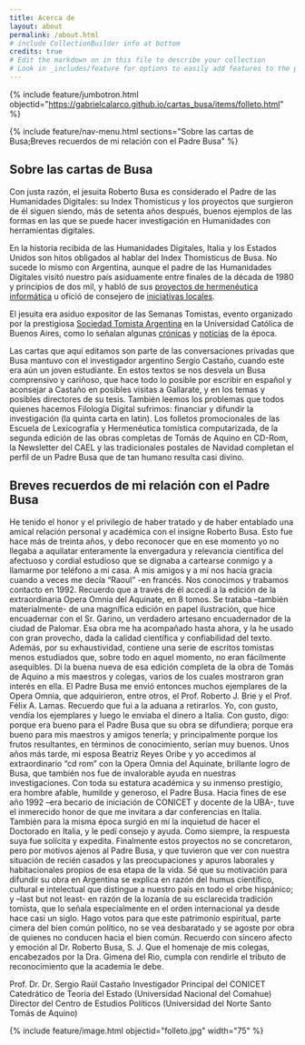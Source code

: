 ```yaml
---
title: Acerca de
layout: about
permalink: /about.html
# include CollectionBuilder info at bottom
credits: true
# Edit the markdown on in this file to describe your collection
# Look in _includes/feature for options to easily add features to the page
---
```


{% include feature/jumbotron.html objectid="https://gabrielcalarco.github.io/cartas_busa/items/folleto.html" %} 

{% include feature/nav-menu.html sections="Sobre las cartas de Busa;Breves recuerdos de mi relación con el Padre Busa" %}

## Sobre las cartas de Busa

Con justa razón, el jesuita Roberto Busa es considerado el Padre de las Humanidades Digitales: su Index Thomisticus y los proyectos que surgieron de él siguen siendo, más de setenta años después, buenos ejemplos de las formas en las que se puede hacer investigación en Humanidades con herramientas digitales.

En la historia recibida de las Humanidades Digitales, Italia y los Estados Unidos son hitos obligados al hablar del Index Thomisticus de Busa. No sucede lo mismo con Argentina, aunque el padre de las Humanidades Digitales visitó nuestro país asiduamente entre finales de la década de 1980 y principios de dos mil, y habló de sus [proyectos de hermenéutica informática](https://drive.google.com/file/d/1POyTjtksVGGugQk3zOU_mRUaNhSg_dJQ/view?usp=sharing) u ofició de consejero de [iniciativas locales](https://www.aacademica.org/mela.bosch/2.pdf).

El jesuita era asiduo expositor de las Semanas Tomistas, evento organizado por la prestigiosa [Sociedad Tomista Argentina](http://www.sta.org.ar/cms/index.php/eventos/semana-tomista) en la Universidad Católica de Buenos Aires, como lo señalan algunas [crónicas](https://drive.google.com/file/d/1JoS2rkJy-oQ_PHA6HkChMZUwsUifTga4/view?usp=sharing) y [noticias](https://drive.google.com/file/d/1lEXmSjhDhE_DvfBNBRgMtCUSeaWj5k5N/view?usp=sharing) de la época.

Las cartas que aquí editamos son parte de las conversaciones privadas que Busa mantuvo con el investigador argentino Sergio Castaño, cuando este era aún un joven estudiante. En estos textos se nos desvela un Busa comprensivo y cariñoso, que hace todo lo posible por escribir en español y aconsejar a Castaño en posibles visitas a Gallarate, y en los temas y posibles directores de su tesis. También leemos los problemas que todos quienes hacemos Filología Digital sufrimos: financiar y difundir la investigación (la quinta carta en latin). Los folletos promocionales de las Escuela de Lexicografía y Hermenéutica tomística computarizada, de la segunda edición de las obras completas de Tomás de Aquino en CD-Rom, la Newsletter del CAEL y las tradicionales postales de Navidad completan el perfil de un Padre Busa que de tan humano resulta casi divino.

## Breves recuerdos de mi relación con el Padre Busa

He tenido el honor y el privilegio de haber tratado y de haber entablado una amical relación personal y académica con el insigne Roberto Busa. Esto fue hace más de treinta años, y debo reconocer que en ese momento yo no llegaba a aquilatar enteramente la envergadura y relevancia científica del afectuoso y cordial estudioso que se dignaba a cartearse conmigo y a llamarme por teléfono a mi casa. A mis amigos y a mí nos hacía gracia cuando a veces me decía “Raoul” -en francés.
Nos conocimos y trabamos contacto en 1992. Recuerdo que a través de él accedí a la edición de la extraordinaria Opera Omnia del Aquinate, en 8 tomos. Se trataba –también materialmente- de una magnífica edición en papel ilustración, que hice encuadernar con el Sr. Garino, un verdadero artesano encuadernador de la ciudad de Palomar. Esa obra me ha acompañado hasta ahora, y la he usado con gran provecho, dada la calidad científica y confiabilidad del texto. Además, por su exhaustividad, contiene una serie de escritos tomistas menos estudiados que, sobre todo en aquel momento, no eran fácilmente asequibles. 
Di la buena nueva de esa edición completa de la obra de Tomás de Aquino a mis maestros y colegas, varios de los cuales mostraron gran interés en ella. El Padre Busa me envió entonces muchos ejemplares de la Opera Omnia, que adquirieron, entre otros, el Prof. Roberto J. Brie y el Prof. Félix A. Lamas. Recuerdo que fui a la aduana a retirarlos. Yo, con gusto, vendía los ejemplares y luego le enviaba el dinero a Italia. Con gusto, digo: porque era bueno para el Padre Busa que su obra se difundiera; porque era bueno para mis maestros y amigos tenerla; y principalmente porque los frutos resultantes, en términos de conocimiento, serían muy buenos. 
Unos años más tarde, mi esposa Beatriz Reyes Oribe y yo accedimos al extraordinario “cd rom” con la Opera Omnia del Aquinate, brillante logro de Busa, que también nos fue de invalorable ayuda en nuestras investigaciones.
Con toda su estatura académica y su inmenso prestigio, era hombre afable, humilde y generoso, el Padre Busa. Hacia fines de ese año 1992 –era becario de iniciación de CONICET y docente de la UBA-, tuve el inmerecido honor de que me invitara a dar conferencias en Italia. También para la misma época surgió en mí la inquietud de hacer el Doctorado en Italia, y le pedí consejo y ayuda. Como siempre, la respuesta suya fue solícita y expedita. Finalmente estos proyectos no se concretaron, pero por motivos ajenos al Padre Busa, y que tuvieron que ver con nuestra situación de recién casados y las preocupaciones y apuros laborales y habitacionales propios de esa etapa de la vida.
Sé que su motivación para difundir su obra en Argentina se explica en razón del humus científico, cultural e intelectual que distingue a nuestro país en todo el orbe hispánico; y –last but not least- en razón de la lozanía de su esclarecida tradición tomista, que lo señala especialmente en el orden internacional ya desde hace casi un siglo. Hago votos para que este patrimonio espiritual, parte cimera del bien común político, no se vea desbaratado y se agoste por obra de quienes no conducen hacia el bien común.
Recuerdo con sincero afecto y emoción al Dr. Roberto Busa, S. J. Que el homenaje de mis colegas, encabezados por la Dra. Gimena del Rio, cumpla con rendirle el tributo de reconocimiento que la academia le debe.

Prof. Dr. Dr. Sergio Raúl Castaño
Investigador Principal del CONICET
Catedrático de Teoría del Estado (Universidad Nacional del Comahue)
Director del Centro de Estudios Políticos (Universidad del Norte Santo Tomás de Aquino)

{% include feature/image.html objectid="folleto.jpg" width="75" %} 

